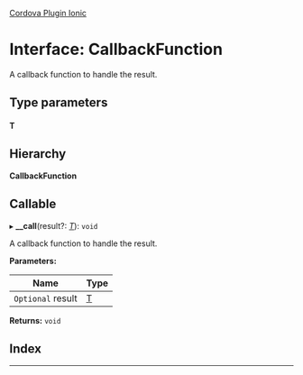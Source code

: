 [Cordova Plugin Ionic](../../README.md)

# Interface: CallbackFunction

A callback function to handle the result.

## Type parameters
#### T 
## Hierarchy

**CallbackFunction**

## Callable
▸ **__call**(result?: *[T]()*): `void`

A callback function to handle the result.

**Parameters:**

| Name | Type |
| ------ | ------ |
| `Optional` result | [T]() |

**Returns:** `void`

## Index

---

